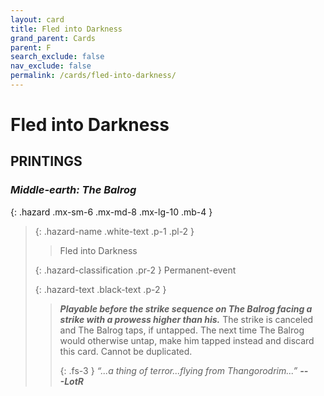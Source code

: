 ```yaml
---
layout: card
title: Fled into Darkness
grand_parent: Cards
parent: F
search_exclude: false
nav_exclude: false
permalink: /cards/fled-into-darkness/
---
```


# Fled into Darkness


## PRINTINGS


### _Middle-earth: The Balrog_

{: .hazard .mx-sm-6 .mx-md-8 .mx-lg-10 .mb-4 }
> {: .hazard-name .white-text .p-1 .pl-2 }
> > <div class="hazard-mp"></div>
> > <div class="card-name">Fled into Darkness</div>
>
> {: .hazard-classification .pr-2 }
> Permanent-event
>
> {: .hazard-text .black-text .p-2 }
> > ***Playable before the strike sequence on The Balrog facing a strike with a prowess higher than his.*** The strike is canceled and The Balrog taps, if untapped. The next time The Balrog would otherwise untap, make him tapped instead and discard this card. Cannot be duplicated.   
> > 
> > {: .fs-3 } 
> > _“...a thing of terror...flying from Thangorodrim...”_ ***---&#65279;LotR*** 
>


